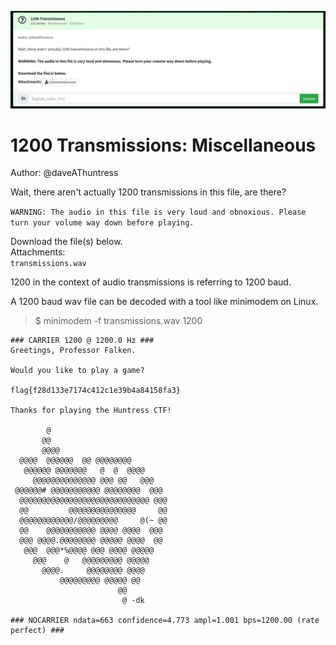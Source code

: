 ![1200-transmissions-ss1.png](1200-transmissions-ss1.png)

# 1200 Transmissions: Miscellaneous  

Author: @daveAThuntress  

Wait, there aren't actually 1200 transmissions in this file, are there?  

```WARNING: The audio in this file is very loud and obnoxious. Please turn your volume way down before playing.```  

Download the file(s) below.  
Attachments:  
```transmissions.wav```  

1200 in the context of audio transmissions is referring to 1200 baud.  

A 1200 baud wav file can be decoded with a tool like minimodem on Linux.  

> $ minimodem -f transmissions.wav 1200  
```
### CARRIER 1200 @ 1200.0 Hz ###
Greetings, Professor Falken. 

Would you like to play a game? 

flag{f28d133e7174c412c1e39b4a84158fa3}

Thanks for playing the Huntress CTF!

        @
       @@
       @@@@
  @@@@  @@@@@@  @@ @@@@@@@@
   @@@@@@ @@@@@@@   @  @  @@@@
     @@@@@@@@@@@@@@ @@@ @@   @@@
 @@@@@@# @@@@@@@@@@@ @@@@@@@@  @@@
  @@@@@@@@@@@@@@@@@@@@@@@@@@@@@ @@@
  @@         @@@@@@@@@@@@@@@     @@
  @@@@@@@@@@@@/@@@@@@@@@     @(~ @@
  @@    @@@@@@@@@@@ @@@@ @@@@  @@@
  @@@ @@@@.@@@@@@@@ @@@@@ @@@@  @@
   @@@  @@@*%@@@@ @@@ @@@@ @@@@@
     @@@    @   @@@@@@@@@ @@@@@
       @@@@.     @@@@@@@@ @@@@
           @@@@@@@@@ @@@@@ @@
                        @@
                         @ -dk

### NOCARRIER ndata=663 confidence=4.773 ampl=1.001 bps=1200.00 (rate perfect) ###
```
